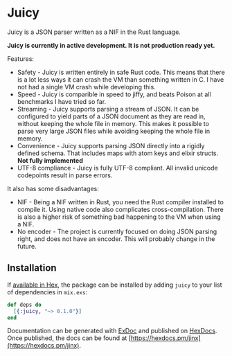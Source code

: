 # Juicy

Juicy is a JSON parser written as a NIF in the Rust language.

**Juicy is currently in active development. It is not production ready yet.**

Features:

* Safety - Juicy is written entirely in safe Rust code. This means that there is a lot less ways it can crash the VM than something written in C. I have not had a single VM crash while developing this.
* Speed - Juicy is comparible in speed to jiffy, and beats Poison at all benchmarks I have tried so far.
* Streaming - Juicy supports parsing a stream of JSON. It can be configured to yield parts of a JSON document as they are read in, without keeping the whole file in memory. This makes it possible to parse very large JSON files while avoiding keeping the whole file in memory.
* Convenience - Juicy supports parsing JSON directly into a rigidly defined schema. That includes maps with atom keys and elixir structs. **Not fully implemented**
* UTF-8 compliance - Juicy is fully UTF-8 compliant. All invalid unicode codepoints result in parse errors.

It also has some disadvantages:

* NIF - Being a NIF written in Rust, you need the Rust compiler installed to compile it. Using native code also complicates cross-compilation. There is also a higher risk of something bad happening to the VM when using a NIF.
* No encoder - The project is currently focused on doing JSON parsing right, and does not have an encoder. This will probably change in the future.

## Installation

If [available in Hex](https://hex.pm/docs/publish), the package can be installed
by adding `juicy` to your list of dependencies in `mix.exs`:

```elixir
def deps do
  [{:juicy, "~> 0.1.0"}]
end
```

Documentation can be generated with [ExDoc](https://github.com/elixir-lang/ex_doc)
and published on [HexDocs](https://hexdocs.pm). Once published, the docs can
be found at [https://hexdocs.pm/jinx](https://hexdocs.pm/jinx).

